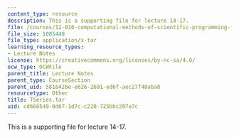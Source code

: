 ```yaml
---
content_type: resource
description: This is a supporting file for lecture 14-17.
file: /courses/12-010-computational-methods-of-scientific-programming-fall-2011/cd6685490d671d7cc220725bbc297e7c_TSeries.tar
file_size: 1085440
file_type: application/x-tar
learning_resource_types:
- Lecture Notes
license: https://creativecommons.org/licenses/by-nc-sa/4.0/
ocw_type: OCWFile
parent_title: Lecture Notes
parent_type: CourseSection
parent_uid: 5816426e-e626-2b91-ed6f-aec27f48aba8
resourcetype: Other
title: TSeries.tar
uid: cd668549-0d67-1d7c-c220-725bbc297e7c
---
```

This is a supporting file for lecture 14-17.
